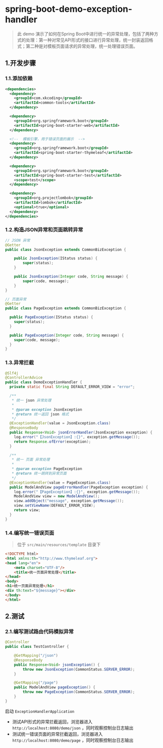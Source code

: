 # spring-boot-demo-exception-handler

> 此 demo 演示了如何在Spring Boot中进行统一的异常处理，包括了两种方式的处理：第一种对常见API形式的接口进行异常处理，统一封装返回格式；第二种是对模板页面请求的异常处理，统一处理错误页面。

## 1.开发步骤

### 1.1.添加依赖

```xml
<dependencies>
  <dependency>
    <groupId>com.xkcoding</groupId>
    <artifactId>common-tools</artifactId>
  </dependency>

  <dependency>
    <groupId>org.springframework.boot</groupId>
    <artifactId>spring-boot-starter-web</artifactId>
  </dependency>

  <!--  模板引擎，用于错误页面的展示  -->
  <dependency>
    <groupId>org.springframework.boot</groupId>
    <artifactId>spring-boot-starter-thymeleaf</artifactId>
  </dependency>

  <dependency>
    <groupId>org.springframework.boot</groupId>
    <artifactId>spring-boot-starter-test</artifactId>
    <scope>test</scope>
  </dependency>

  <dependency>
    <groupId>org.projectlombok</groupId>
    <artifactId>lombok</artifactId>
    <optional>true</optional>
  </dependency>
</dependencies>
```

### 1.2.构造JSON异常和页面跳转异常

```java
// JSON 异常
@Getter
public class JsonException extends CommonBizException {

    public JsonException(IStatus status) {
        super(status);
    }

    public JsonException(Integer code, String message) {
        super(code, message);
    }
}

// 页面异常
@Getter
public class PageException extends CommonBizException {

  public PageException(IStatus status) {
    super(status);
  }

  public PageException(Integer code, String message) {
    super(code, message);
  }
}
```

### 1.3.异常拦截

```java
@Slf4j
@ControllerAdvice
public class DemoExceptionHandler {
  private static final String DEFAULT_ERROR_VIEW = "error";

  /**
   * 统一 json 异常处理
   *
   * @param exception JsonException
   * @return 统一返回 json 格式
   */
  @ExceptionHandler(value = JsonException.class)
  @ResponseBody
  public Response<Void> jsonErrorHandler(JsonException exception) {
    log.error("【JsonException】:{}", exception.getMessage());
    return Response.ofError(exception);
  }

  /**
   * 统一 页面 异常处理
   *
   * @param exception PageException
   * @return 统一跳转到异常页面
   */
  @ExceptionHandler(value = PageException.class)
  public ModelAndView pageErrorHandler(PageException exception) {
    log.error("【PageException】:{}", exception.getMessage());
    ModelAndView view = new ModelAndView();
    view.addObject("message", exception.getMessage());
    view.setViewName(DEFAULT_ERROR_VIEW);
    return view;
  }
}
```

### 1.4.编写统一错误页面

> 位于 `src/main/resources/template` 目录下

```html
<!DOCTYPE html>
<html xmlns:th="http://www.thymeleaf.org">
<head lang="en">
	<meta charset="UTF-8"/>
	<title>统一页面异常处理</title>
</head>
<body>
<h1>统一页面异常处理</h1>
<div th:text="${message}"></div>
</body>
</html>
```

## 2.测试

### 2.1.编写测试路由代码模拟异常

```java
@Controller
public class TestController {

    @GetMapping("/json")
    @ResponseBody
    public Response<Void> jsonException() {
        throw new JsonException(CommonStatus.SERVER_ERROR);
    }

    @GetMapping("/page")
    public ModelAndView pageException() {
        throw new PageException(CommonStatus.SERVER_ERROR);
    }
}
```

启动 `ExceptionHandlerApplication`
- 测试API形式的异常拦截返回，浏览器进入 `http://localhost:8080/demo/json` ，同时观察控制台日志输出
- 测试统一错误页面的异常拦截返回，浏览器进入 `http://localhost:8080/demo/page` ，同时观察控制台日志输出
